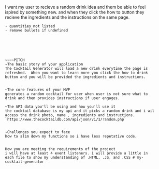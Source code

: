 I want my user to recieve a random drink idea and them be able to feel ispired by something new. and when they click the how to button they recieve the ingredients and the instructions on the same page.

~~~~~~~FIX~~~~~~~~~
- quantities not listed
- remove bullets if undefined






~~~~PITCH
~The basic story of your application
The Cocktail Generator will load a new drink everytime the page is refreshed.  When you want to learn more you click the how to drink button and you will be provided the ingredients and instructions. 


~The core features of your MVP
generates a random cocktail for user when user is not sure what to drink and then provides instructions if user engages.  

~The API data you'll be using and how you'll use it
the cocktail database is my api and it picks a random drink and i wil access the drink photo, name , ingredients and instructions. 
`https://www.thecocktaildb.com/api/json/v1/1/random.php`


~Challenges you expect to face
how to slim down my functions so i have less repetative code.


How you are meeting the requirements of the project
i will have at least 4 event listeners. i will provide a little in each file to show my understanding of .HTML, .JS, and .CSS # my-cocktail-generator
